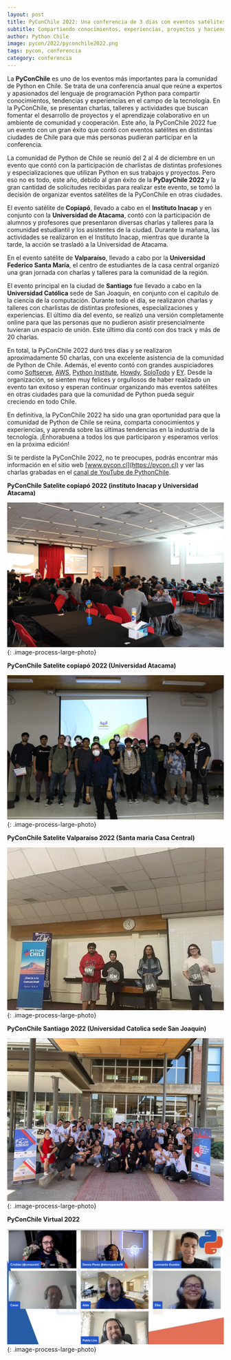 ```yaml
---
layout: post
title: PyConChile 2022: Una conferencia de 3 días con eventos satélites en el país
subtitle: Compartiendo conocimientos, experiencias, proyectos y haciendo networking en un evento excepcional
author: Python Chile
image: pycon/2022/pyconchile2022.png
tags: pycon, conferencia
category: conferencia
---
```



La **PyConChile** es uno de los eventos más importantes para la comunidad de Python en Chile. Se trata de una conferencia anual que reúne a expertos y apasionados del lenguaje de programación Python para compartir conocimientos, tendencias y experiencias en el campo de la tecnología. En la PyConChile, se presentan charlas, talleres y actividades que buscan fomentar el desarrollo de proyectos y el aprendizaje colaborativo en un ambiente de comunidad y cooperación. Este año, la PyConChile 2022 fue un evento con un gran éxito que contó con eventos satélites en distintas ciudades de Chile para que más personas pudieran participar en la conferencia.

La comunidad de Python de Chile se reunió del 2 al 4 de diciembre en un evento que contó con la participación de charlistas de distintas profesiones y especializaciones que utilizan Python en sus trabajos y proyectos. Pero eso no es todo, este año, debido al gran éxito de la **PyDayChile 2022** y la gran cantidad de solicitudes recibidas para realizar este evento, se tomó la decisión de organizar eventos satélites de la PyConChile en otras ciudades.

El evento satélite de **Copiapó**, llevado a cabo en el **Instituto Inacap** y en conjunto con la **Universidad de Atacama**, contó con la participación de alumnos y profesores que presentaron diversas charlas y talleres para la comunidad estudiantil y los asistentes de la ciudad. Durante la mañana, las actividades se realizaron en el Instituto Inacap, mientras que durante la tarde, la acción se trasladó a la Universidad de Atacama.

En el evento satélite de **Valparaíso**, llevado a cabo por la **Universidad Federico Santa María**, el centro de estudiantes de la casa central organizó una gran jornada con charlas y talleres para la comunidad de la región.

El evento principal en la ciudad de **Santiago** fue llevado a cabo en la **Universidad Católica** sede de San Joaquín, en conjunto con el capítulo de la ciencia de la computación. Durante todo el día, se realizaron charlas y talleres con charlistas de distintas profesiones, especializaciones y experiencias. El último día del evento, se realizó una versión completamente online para que las personas que no pudieron asistir presencialmente tuvieran un espacio de unión. Este último día contó con dos track y más de 20 charlas.

En total, la PyConChile 2022 duró tres días y se realizaron aproximadamente 50 charlas, con una excelente asistencia de la comunidad de Python de Chile. Además, el evento contó con grandes auspiciadores como [Softserve](https://career.softserveinc.com/en-us/chile), [AWS](https://aws.amazon.com/), [Python Institute](https://pythoninstitute.org/), [Howdy](https://pycon.cl/assets/images/partner/logo_howdy.png), [SoloTodo](https://solotodo.cl/) y [EY](https://www.ey.com/es_cl). Desde la organización, se sienten muy felices y orgullosos de haber realizado un evento tan exitoso y esperan continuar organizando más eventos satélites en otras ciudades para que la comunidad de Python pueda seguir creciendo en todo Chile.

En definitiva, la PyConChile 2022 ha sido una gran oportunidad para que la comunidad de Python de Chile se reúna, comparta conocimientos y experiencias, y aprenda sobre las últimas tendencias en la industria de la tecnología. ¡Enhorabuena a todos los que participaron y esperamos verlos en la próxima edición!

Si te perdiste la PyConChile 2022, no te preocupes, podrás encontrar más información en el sitio web [www.pycon.cl](https://pycon.cl) y ver las charlas grabadas en el [canal de YouTube de PythonChile](https://www.youtube.com/@PythonChile).



**PyConChile Satelite copiapó 2022 (instituto Inacap y Universidad Atacama)**

![PyConChile satelite Instituto  Inacap](images/pycon/2022/pycon2022-copiapo-inacap.webp){: .image-process-large-photo}

**PyConChile Satelite copiapó 2022 (Universidad Atacama)**

![PyConChile satelite Universidad Atacama](images/pycon/2022/pycon2022-copiapo-uni-atacama.webp){: .image-process-large-photo}


**PyConChile Satelite Valparaíso 2022 (Santa maria Casa Central)**

![PyConChile Satelite Valparaiso](images/pycon/2022/pycon2022-valparaiso-usm.webp){: .image-process-large-photo}


**PyConChile Santiago 2022 (Universidad Catolica sede San Joaquin)**

![PyDay Chile Online](images/pycon/2022/pycon2022-santiago-uni-catolica.webp){: .image-process-large-photo}

**PyConChile Virtual 2022**

![PyDay Chile Online](images/pycon/2022/pycon2022-virtual.webp){: .image-process-large-photo}

